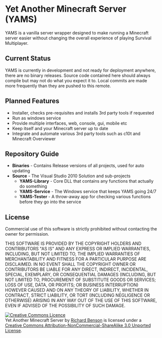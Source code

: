 # Yet Another Minecraft Server (YAMS)

YAMS is a vanilla server wrapper designed to make running a Minecraft server easier without changing the overall experience of playing Survival Multiplayer.

## Current Status

YAMS is currently in development and not ready for deployment anywhere, there are no binary releases.  Source code contained here should always compile but may not do what you expect it to.  Local commits are made more frequently than they are pushed to this remote.

## Planned Features

* Installer, checks pre-requisites and installs 3rd party tools if requested
* Run as windows service
* Provide multiple interfaces, web, console, gui, mobile etc
* Keep itself and your Minecraft server up to date
* Integrate and automate various 3rd party tools such as c10t and Minecraft Overviewer

## Repository Guide

* __Binaries__ - Contains Release versions of all projects, used for auto updating
* __Source__ - The Visual Studio 2010 Solution and sub-projects
    * __YAMS-Library__ - Core DLL that contains any functions that actually do something
    * __YAMS-Service__ - The Windows service that keeps YAMS going 24/7
    * __YAMS-Tester__ - A throw-away app for checking various functions before they go into the service

## License

Commercial use of this software is strictly prohibited without contacting the owner for permission.

THIS SOFTWARE IS PROVIDED BY THE COPYRIGHT HOLDERS AND CONTRIBUTORS "AS IS" AND ANY EXPRESS OR IMPLIED WARRANTIES, INCLUDING, BUT NOT LIMITED TO, THE IMPLIED WARRANTIES OF MERCHANTABILITY AND FITNESS FOR A PARTICULAR PURPOSE ARE DISCLAIMED. IN NO EVENT SHALL THE COPYRIGHT OWNER OR CONTRIBUTORS BE LIABLE FOR ANY DIRECT, INDIRECT, INCIDENTAL, SPECIAL, EXEMPLARY, OR CONSEQUENTIAL DAMAGES (INCLUDING, BUT NOT LIMITED TO, PROCUREMENT OF SUBSTITUTE GOODS OR SERVICES; LOSS OF USE, DATA, OR PROFITS; OR BUSINESS INTERRUPTION) HOWEVER CAUSED AND ON ANY THEORY OF LIABILITY, WHETHER IN CONTRACT, STRICT LIABILITY, OR TORT (INCLUDING NEGLIGENCE OR OTHERWISE) ARISING IN ANY WAY OUT OF THE USE OF THIS SOFTWARE, EVEN IF ADVISED OF THE POSSIBILITY OF SUCH DAMAGE.

<a rel="license" href="http://creativecommons.org/licenses/by-nc-sa/3.0/"><img alt="Creative Commons Licence" style="border-width:0" src="http://i.creativecommons.org/l/by-nc-sa/3.0/88x31.png" /></a><br /><span xmlns:dct="http://purl.org/dc/terms/" property="dct:title">Yet Another Minecraft Server</span> by <a xmlns:cc="http://creativecommons.org/ns#" href="https://github.com/richardbenson/YAMS" property="cc:attributionName" rel="cc:attributionURL">Richard Benson</a> is licensed under a <a rel="license" href="http://creativecommons.org/licenses/by-nc-sa/3.0/">Creative Commons Attribution-NonCommercial-ShareAlike 3.0 Unported License</a>.